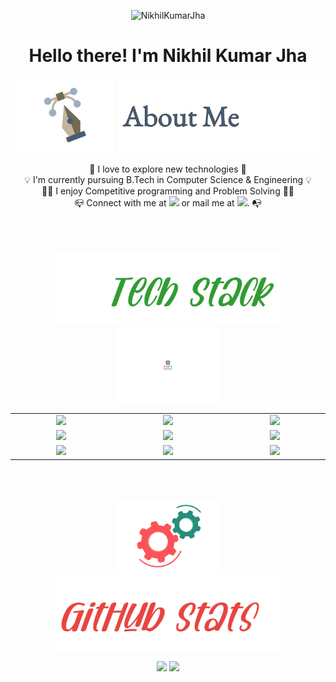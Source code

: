 <p align="center"> <img src="https://komarev.com/ghpvc/?username=NikhilKumarJha&label=Profile%20views&color=0e75b6&style=flat" alt="NikhilKumarJha" /> </p>
<h1 align ="center">
Hello there! I'm Nikhil Kumar Jha 
</h1>

<p align = "center"> 
<img src="https://github.com/NikhilKumarJha/NikhilKumarJha/blob/main/pen-doretti-nicholas-dribble.gif" height="120em" />
<img src="https://github.com/NikhilKumarJha/NikhilKumarJha/blob/main/AboutMe-light.png" height="120em" />
</p>

<p align = "center">
🔭 I love to explore new technologies 🔭
<br>
💡 I'm currently pursuing B.Tech in Computer Science & Engineering 💡
<br>
👨‍💻 I enjoy Competitive programming and Problem Solving 👨‍💻
<br>
📪 Connect with me at <a href = "https://www.linkedin.com/in/nikhil94146/"><img src="https://img.shields.io/badge/-Nikhil%20Kumar%20Jha-0077B5?style=flat&logo=Linkedin&logoColor=white"/></a> or mail me at <a href = "mailto:nikhil94146@gmail.com"><img src="https://img.shields.io/badge/-nikhil94146@gmail.com-D14836?style=flat&logo=Gmail&logoColor=white"/></a>. 📭


</p>

<br>
<br>

<p align = "center">
  <img src="https://github.com/NikhilKumarJha/NikhilKumarJha/blob/main/Tech-stack-light-0x01.jpg" height="120em" />
  <img src="https://github.com/NikhilKumarJha/NikhilKumarJha/blob/main/resp-dribble.gif" height="120em" />
</p>

<div align = "center" style = "table-layout:fixed;">
  <table>
    <col width="200em" />
    <col width="220em" />
    <col width="200em" />
    <tr>
      <td align="center"> <img src = "https://img.shields.io/badge/-C++-white?style=flat&logo=C%2B%2B&logoColor=00599C" \> </td>
      <td align="center"> <img src = "https://img.shields.io/badge/-C-white?style=flat&logo=C&logoColor=A8B9CC" \> </td>
      <td align="center"> <img src = "https://img.shields.io/badge/-Python3-white?style=flat&logo=python" \> </td>
    </tr>
    <tr>
      <td align="center"> <img src = "https://img.shields.io/badge/-HTML5-white?style=flat&logo=HTML5" \> </td>
      <td align="center"> <img src = "https://img.shields.io/badge/-CSS3-white?style=flat&logo=CSS3&logoColor=1572B6" \> </td>
      <td align="center"> <img src = "https://img.shields.io/badge/-JavaScript-white?style=flat&logo=javascript" \> </td>
    </tr>
    <tr>
      <td align="center"> <img src = "https://img.shields.io/badge/-Git-white?style=flat&logo=git" \> </td>
      <td align="center"> <img src = "https://img.shields.io/badge/-Sublime%20Text%203-white?style=flat&logo=sublimetext" \> </td>
      <td align="center"> <img src = "https://img.shields.io/badge/-VS%20Code-white?style=flat&logo=visual-studio-code&logoColor=007ACC" \> </td>
    </tr>
  </table>
</div>

<br>
<br>

<p align = "center"> 
  <img src="https://github.com/NikhilKumarJha/NikhilKumarJha/blob/main/motion-doretti-nicolas-dribble.gif" height="120em" />
  <img src="https://github.com/NikhilKumarJha/NikhilKumarJha/blob/main/Github-stats-light-0x01.jpg" height="120em" />
</p>


<p align = "center">
  <img height="150em" src="https://github-readme-stats-eight-theta.vercel.app/api?username=NikhilKumarJha&show_icons=true&theme=buefy&include_all_commits=true&count_private=true"/>
  <img height = "150em" src="https://github-readme-stats-eight-theta.vercel.app/api/top-langs/?username=NikhilKumarJha&hide=Jupyter%20Notebook&layout=compact&langs_count=7&theme=buefy"/>
</p>

<br>
<br>
